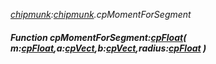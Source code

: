 _[chipmunk](../../modules/chipmunk/chipmunk-module.md):[chipmunk](../../modules/chipmunk/chipmunk-module.md).cpMomentForSegment_
##### Function cpMomentForSegment:[cpFloat](../../modules/chipmunk/chipmunk-cpfloat.md)( m:[cpFloat](../../modules/chipmunk/chipmunk-cpfloat.md),a:[cpVect](../../modules/chipmunk/chipmunk-cpvect.md),b:[cpVect](../../modules/chipmunk/chipmunk-cpvect.md),radius:[cpFloat](../../modules/chipmunk/chipmunk-cpfloat.md) )
